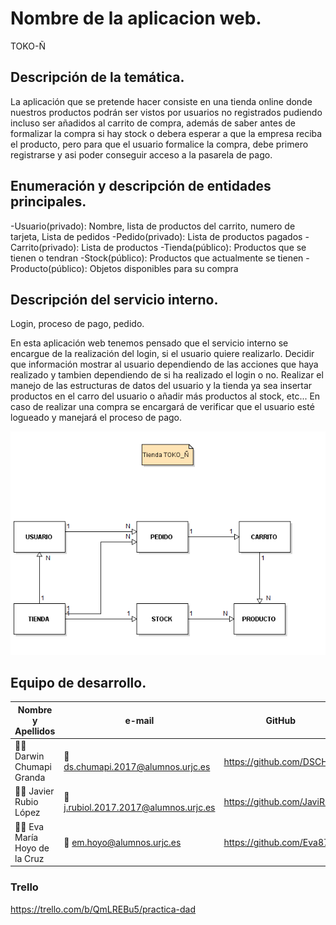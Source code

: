 # Nombre de la aplicacion web.
TOKO-Ñ
## Descripción de la temática.

La aplicación que se pretende hacer consiste en una tienda online donde nuestros productos podrán ser vistos por usuarios no registrados pudiendo incluso ser añadidos al carrito de compra, además de saber antes de formalizar
la compra si hay stock o debera esperar a que la empresa reciba el producto, pero para que el usuario formalice la compra, debe primero registrarse y asi poder conseguir acceso a la pasarela de pago.

## Enumeración y descripción de entidades principales.

-Usuario(privado): Nombre, lista de productos del carrito, numero de tarjeta, Lista de pedidos
-Pedido(privado): Lista de productos pagados
-Carrito(privado): Lista de productos
-Tienda(público): Productos que se tienen o tendran
-Stock(público): Productos que actualmente se tienen
-Producto(público): Objetos disponibles para su compra

## Descripción del servicio interno.

Login, proceso de pago, pedido.

En esta aplicación web tenemos pensado que el servicio interno se encargue de la realización del login, si el usuario quiere realizarlo.
Decidir que información mostrar al usuario dependiendo de las acciones que haya realizado y tambien dependiendo de si ha realizado el login o no.
Realizar el manejo de las estructuras de datos del usuario y la tienda ya sea insertar productos en el carro del usuario o añadir más productos al stock, etc...
En caso de realizar una compra se encargará de verificar que el usuario esté logueado y manejará el proceso de pago.

![Toko](umldad.PNG "uml") 

## Equipo de desarrollo.
Nombre y Apellidos | e-mail | GitHub
-------------------|----------------------|-----------------
:man_student: Darwin Chumapi Granda | :e-mail: ds.chumapi.2017@alumnos.urjc.es | https://github.com/DSCHG
:man_student: Javier Rubio López | :e-mail: j.rubiol.2017.2017@alumnos.urjc.es |https://github.com/JaviRubi
:man_student: Eva María Hoyo de la Cruz | :e-mail:  em.hoyo@alumnos.urjc.es  |  https://github.com/Eva87

### Trello
https://trello.com/b/QmLREBu5/practica-dad

